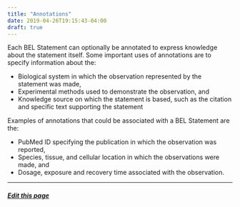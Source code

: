 ```yaml
---
title: "Annotations"
date: 2019-04-26T19:15:43-04:00
draft: true
---
```


Each BEL Statement can optionally be annotated to express knowledge about the statement itself. Some important uses of annotations are to specify information about the:

*   Biological system in which the observation represented by the statement was made,
*   Experimental methods used to demonstrate the observation, and 
*   Knowledge source on which the statement is based, such as the citation and specific text supporting the statement

Examples of annotations that could be associated with a BEL Statement are the:

*   PubMed ID specifying the publication in which the observation was reported,
*   Species, tissue, and cellular location in which the observations were made, and
*   Dosage, exposure and recovery time associated with the observation.


---
##### [Edit this page](https://github.com/belbio/bel_lang_ws/edit/master/content/language/annotations.md)
